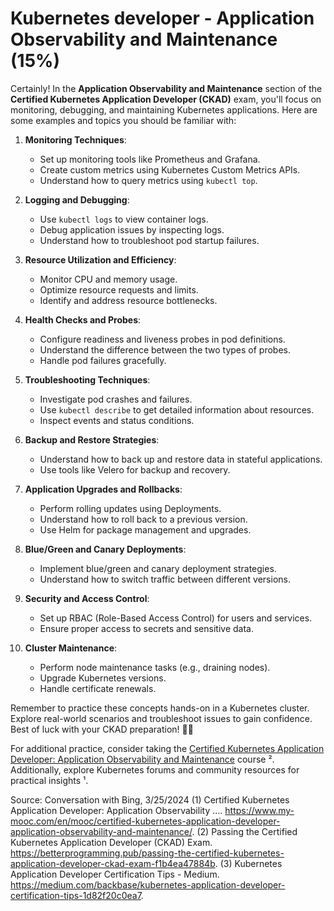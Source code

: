 # Kubernetes developer - Application Observability and Maintenance (15%)

Certainly! In the **Application Observability and Maintenance** section of the **Certified Kubernetes Application Developer (CKAD)** exam, you'll focus on monitoring, debugging, and maintaining Kubernetes applications. Here are some examples and topics you should be familiar with:

1. **Monitoring Techniques**:
    - Set up monitoring tools like Prometheus and Grafana.
    - Create custom metrics using Kubernetes Custom Metrics APIs.
    - Understand how to query metrics using `kubectl top`.

2. **Logging and Debugging**:
    - Use `kubectl logs` to view container logs.
    - Debug application issues by inspecting logs.
    - Understand how to troubleshoot pod startup failures.

3. **Resource Utilization and Efficiency**:
    - Monitor CPU and memory usage.
    - Optimize resource requests and limits.
    - Identify and address resource bottlenecks.

4. **Health Checks and Probes**:
    - Configure readiness and liveness probes in pod definitions.
    - Understand the difference between the two types of probes.
    - Handle pod failures gracefully.

5. **Troubleshooting Techniques**:
    - Investigate pod crashes and failures.
    - Use `kubectl describe` to get detailed information about resources.
    - Inspect events and status conditions.

6. **Backup and Restore Strategies**:
    - Understand how to back up and restore data in stateful applications.
    - Use tools like Velero for backup and recovery.

7. **Application Upgrades and Rollbacks**:
    - Perform rolling updates using Deployments.
    - Understand how to roll back to a previous version.
    - Use Helm for package management and upgrades.

8. **Blue/Green and Canary Deployments**:
    - Implement blue/green and canary deployment strategies.
    - Understand how to switch traffic between different versions.

9. **Security and Access Control**:
    - Set up RBAC (Role-Based Access Control) for users and services.
    - Ensure proper access to secrets and sensitive data.

10. **Cluster Maintenance**:
    - Perform node maintenance tasks (e.g., draining nodes).
    - Upgrade Kubernetes versions.
    - Handle certificate renewals.

Remember to practice these concepts hands-on in a Kubernetes cluster. Explore real-world scenarios and troubleshoot issues to gain confidence. Best of luck with your CKAD preparation! 🌟🚀

For additional practice, consider taking the [Certified Kubernetes Application Developer: Application Observability and Maintenance](https://www.my-mooc.com/en/mooc/certified-kubernetes-application-developer-application-observability-and-maintenance/) course ². Additionally, explore Kubernetes forums and community resources for practical insights ¹.

Source: Conversation with Bing, 3/25/2024
(1) Certified Kubernetes Application Developer: Application Observability .... https://www.my-mooc.com/en/mooc/certified-kubernetes-application-developer-application-observability-and-maintenance/.
(2) Passing the Certified Kubernetes Application Developer (CKAD) Exam. https://betterprogramming.pub/passing-the-certified-kubernetes-application-developer-ckad-exam-f1b4ea47884b.
(3) Kubernetes Application Developer Certification Tips - Medium. https://medium.com/backbase/kubernetes-application-developer-certification-tips-1d82f20c0ea7.
